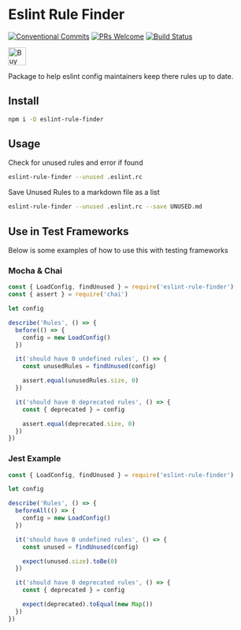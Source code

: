 # Eslint Rule Finder

[![Conventional Commits](https://img.shields.io/badge/Conventional%20Commits-1.0.0-yellow.svg)](https://conventionalcommits.org)
[![PRs Welcome](https://img.shields.io/badge/PRs-welcome-brightgreen.svg?style=flat-square)](http://makeapullrequest.com)
[![Build Status](https://travis-ci.org/jnmorse/eslint-rule-finder.svg?branch=master)](https://travis-ci.org/jnmorse/eslint-rule-finder)

<a href='https://ko-fi.com/Q5Q7XEIM' target='_blank'><img height='36' style='border:0px;height:36px;' src='https://az743702.vo.msecnd.net/cdn/kofi2.png?v=2' border='0' alt='Buy Me a Coffee at ko-fi.com' /></a>

Package to help eslint config maintainers keep there rules up to date.

## Install

```sh
npm i -D eslint-rule-finder
```

## Usage

Check for unused rules and error if found

```sh
eslint-rule-finder --unused .eslint.rc
```

Save Unused Rules to a markdown file as a list

```sh
eslint-rule-finder --unused .eslint.rc --save UNUSED.md
```

## Use in Test Frameworks

Below is some examples of how to use this with testing frameworks

### Mocha & Chai

```javascript
const { LoadConfig, findUnused } = require('eslint-rule-finder')
const { assert } = require('chai')

let config

describe('Rules', () => {
  before(() => {
    config = new LoadConfig()
  })

  it('should have 0 undefined rules', () => {
    const unusedRules = findUnused(config)

    assert.equal(unusedRules.size, 0)
  })

  it('should have 0 deprecated rules', () => {
    const { deprecated } = config

    assert.equal(deprecated.size, 0)
  })
})
```

### Jest Example

```javascript
const { LoadConfig, findUnused } = require('eslint-rule-finder')

let config

describe('Rules', () => {
  beforeAll(() => {
    config = new LoadConfig()
  })

  it('should have 0 undefined rules', () => {
    const unused = findUnused(config)

    expect(unused.size).toBe(0)
  })

  it('should have 0 deprecated rules', () => {
    const { deprecated } = config

    expect(deprecated).toEqual(new Map())
  })
})

```
